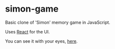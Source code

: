 # simon-game

Basic clone of 'Simon' memory game in JavaScript.

Uses [React](https://facebook.github.io/react/) for the UI.

You can see it with your eyes, [here](http://tommypyatt.github.io/simon-game).
